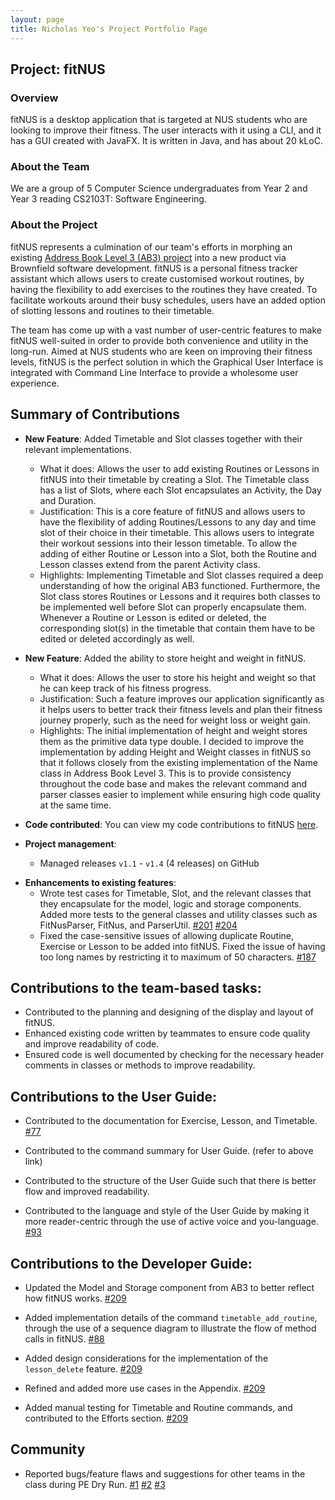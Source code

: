 ```yaml
---
layout: page
title: Nicholas Yeo's Project Portfolio Page
---
```


## Project: fitNUS

### Overview

fitNUS is a desktop application that is targeted at NUS students who are looking to improve their fitness.
The user interacts with it using a CLI, and it has a GUI created with JavaFX. It is written in Java, and has about 20
kLoC.

### About the Team

We are a group of 5 Computer Science undergraduates from Year 2 and Year 3 reading CS2103T: Software Engineering.

### About the Project

fitNUS represents a culmination of our team's efforts in morphing an existing [Address Book Level 3 (AB3) project](https://github.com/se-edu/addressbook-level3)
into a new product via Brownfield software development. fitNUS is a personal fitness tracker assistant which allows
users to create customised workout routines, by having the flexibility to add exercises to the routines they have
created. To facilitate workouts around their busy schedules, users have an added option of slotting lessons and routines
to their timetable.

The team has come up with a vast number of user-centric features to make fitNUS well-suited in order to provide both
convenience and utility in the long-run. Aimed at NUS students who are keen on improving their fitness levels, fitNUS is
the perfect solution in which the Graphical User Interface is integrated with Command Line Interface to provide a
wholesome user experience.

<div style="page-break-after: always;"></div>

## Summary of Contributions

* **New Feature**: Added Timetable and Slot classes together with their relevant implementations.
  * What it does: Allows the user to add existing Routines or Lessons in fitNUS into their timetable by creating a Slot.
  The Timetable class has a list of Slots, where each Slot encapsulates an Activity, the Day and Duration.
  * Justification: This is a core feature of fitNUS and allows users to have the flexibility of adding Routines/Lessons
  to any day and time slot of their choice in their timetable. This allows users to integrate their workout sessions
  into their lesson timetable. To allow the adding of either Routine or Lesson into a Slot, both the Routine and Lesson
  classes extend from the parent Activity class.
  * Highlights: Implementing Timetable and Slot classes required a deep understanding of how the original AB3 functioned.
  Furthermore, the Slot class stores Routines or Lessons and it requires both classes to be implemented well before
  Slot can properly encapsulate them. Whenever a Routine or Lesson is edited or deleted, the corresponding slot(s) 
  in the timetable that contain them have to be edited or deleted accordingly as well.

* **New Feature**: Added the ability to store height and weight in fitNUS.
  * What it does: Allows the user to store his height and weight so that he can keep track of his fitness progress.
  * Justification: Such a feature improves our application significantly as it helps users to better track their fitness
  levels and plan their fitness journey properly, such as the need for weight loss or weight gain.
  * Highlights: The initial implementation of height and weight stores them as the primitive data type double.
  I decided to improve the implementation by adding Height and Weight classes in fitNUS so that it
  follows closely from the existing implementation of the Name class in Address Book Level 3. This is to provide
  consistency throughout the code base and makes the relevant command and parser classes easier to implement
  while ensuring high code quality at the same time.

* **Code contributed**: You can view my code contributions to fitNUS [here](https://nus-cs2103-ay2021s1.github.io/tp-dashboard/#breakdown=true&search=&sort=groupTitle&sortWithin=title&since=2020-08-14&timeframe=commit&mergegroup=&groupSelect=groupByRepos&checkedFileTypes=docs~functional-code~test-code~other&tabOpen=true&tabType=authorship&tabAuthor=nicholasyeo&tabRepo=AY2021S1-CS2103T-T09-2%2Ftp%5Bmaster%5D&authorshipIsMergeGroup=false&authorshipFileTypes=docs~functional-code~test-code).

* **Project management**:
  * Managed releases `v1.1` - `v1.4` (4 releases) on GitHub

<div style="page-break-after: always;"></div>

* **Enhancements to existing features**:
  * Wrote test cases for Timetable, Slot, and the relevant classes that they encapsulate for the model, logic and storage components.
  Added more tests to the general classes and utility classes such as FitNusParser, FitNus, and ParserUtil.
  [#201](https://github.com/AY2021S1-CS2103T-T09-2/tp/pull/201) [#204](https://github.com/AY2021S1-CS2103T-T09-2/tp/pull/204)
  * Fixed the case-sensitive issues of allowing duplicate Routine, Exercise or Lesson to be added into fitNUS.
  Fixed the issue of having too long names by restricting it to maximum of 50 characters. [#187](https://github.com/AY2021S1-CS2103T-T09-2/tp/pull/187)

## Contributions to the team-based tasks:

* Contributed to the planning and designing of the display and layout of fitNUS.
* Enhanced existing code written by teammates to ensure code quality and improve readability of code.
* Ensured code is well documented by checking for the necessary header comments in classes or methods to improve readability.

## Contributions to the User Guide:

* Contributed to the documentation for Exercise, Lesson, and Timetable. [#77](https://github.com/AY2021S1-CS2103T-T09-2/tp/pull/77)

* Contributed to the command summary for User Guide. (refer to above link)

* Contributed to the structure of the User Guide such that there is better flow and improved readability.

* Contributed to the language and style of the User Guide by making it more reader-centric through the use of
active voice and you-language. [#93](https://github.com/AY2021S1-CS2103T-T09-2/tp/pull/93)

<div style="page-break-after: always;"></div>

## Contributions to the Developer Guide:

* Updated the Model and Storage component from AB3 to better reflect how fitNUS works. [#209](https://github.com/AY2021S1-CS2103T-T09-2/tp/pull/209)

* Added implementation details of the command `timetable_add_routine`, through the use of a sequence diagram
to illustrate the flow of method calls in fitNUS. [#88](https://github.com/AY2021S1-CS2103T-T09-2/tp/pull/88)

* Added design considerations for the implementation of the `lesson_delete` feature. [#209](https://github.com/AY2021S1-CS2103T-T09-2/tp/pull/209)

* Refined and added more use cases in the Appendix. [#209](https://github.com/AY2021S1-CS2103T-T09-2/tp/pull/209)

* Added manual testing for Timetable and Routine commands, and contributed to the Efforts section. [#209](https://github.com/AY2021S1-CS2103T-T09-2/tp/pull/209)

## Community
  * Reported bugs/feature flaws and suggestions for other teams in the class during PE Dry Run.
  [#1](https://github.com/nicholasyeo/ped/issues/1) [#2](https://github.com/nicholasyeo/ped/issues/2) [#3](https://github.com/nicholasyeo/ped/issues/3)
